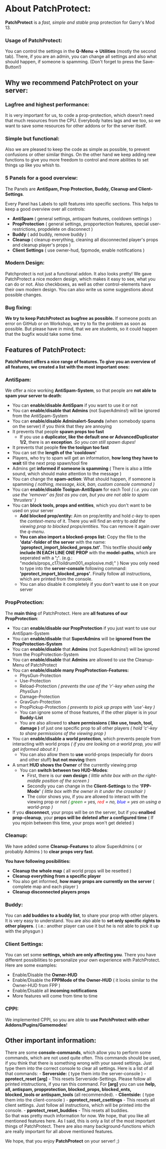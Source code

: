 <h1>About PatchProtect:</h1>

<b>PatchProtect</b> is a <i>fast, simple and stable</i> prop protection for Garry's Mod 13.

<h3>Usage of PatchProtect:</h3>
You can control the settings in the <b>Q-Menu -> Utilities</b> (mostly the second tab). There, if you are an admin, you can change all settings and also what should happen, if someone is spamming. (Don't forget to press the Save-Button!)


<h2>Why we recommend PatchProtect on your server:</h2>

<h3>Lagfree and highest performance:</h3>
It is very important for us, to code a prop-protection, which doesn't need that much resources from the CPU.
Everybody hates lags and we too, so we want to save some resources for other addons or for the server itself.

<h3>Simple but functional:</h3>
Also we are pleased to keep the code as simple as possible, to prevent confusions or other similar things.
On the other hand we keep adding new functions to give you more freedom to control and more abilities to set things up like you whish to.

<h3>5 Panels for a good overview:</h3>
The Panels are <b>AntiSpam, Prop Protection, Buddy, Cleanup and Client-Settings</b>.

Every Panel has Labels to split features into specific sections. This helps to keep a good overview over all controls:

- <b>AntiSpam</b> ( general settings, antispam features, cooldown settings )
- <b>PropProtection</b> ( general settings, propportection features, special user-restrictions, propdelete on disconnect )
- <b>Buddy</b> ( add buddy, remove buddy )
- <b>Cleanup</b> ( cleanup everything, cleaning all disconnected player's props and cleanup player's props )
- <b>Client Settings</b> ( use owner-hud, fppmode, enable notifications )

<h3>Modern Design:</h3>
Patchprotect is not just a functional addon. It also looks pretty! We gave PatchProtect a nice modern design, which makes it easy to see, what you can do or not. Also checkboxes, as well as other control-elements have their own modern design.
You can also write us some suggestions about possible changes.

<h3>Bug fixing:</h3>
<b>We try to keep PatchProtect as bugfree as possible.</b>
If someone posts an error on GitHub or on Workshop, we try to fix the problem as soon as possible. But please have in mind, that we are students, so it could happen that the bugfix would take some time.


<h2>Features of PatchProtect:</h2>

<b>PatchProtect offers a nice range of features. To give you an overview of all features, we created a list with the most important ones:</b>

<h3>AntiSpam:</h3>
We offer a nice working <b>AntiSpam-System</b>, so that people are <b>not able to spam your server to death</b>:

- You can <b>enable/disable AntiSpam</b> if you want to use it or not
- You can <b>enable/disable that Admins</b> (not SuperAdmins!) will be ignored from the AntiSpam-System
- You can <b>enable/disable Adminalert-Sounds</b> (when somebody spams on the server) if you think that they are annoying
- It prevents that people <b>spawn props too fast</b>
	- If you use a <b>duplicator, like the default one or AdvancedDuplicator 1/2</b>, there is an <b>exception</b>. <i>So you can still spawn dupes!</i>
- It prevents that people <b>fire the toolgun too fast</b>
- You can set the <b>length of the 'cooldown'</b>
- Players, who try to spam will get an information, <b>how long they have to wait</b> till the next prop spawn/tool fire
- Admins get <b>informed if someone is spamming</b> ( There is also a little sound, which should make attention to the message )
- You can change the <b>spam-action</b>: What should happen, if someone is spamming <i>( nothing, message, kick, ban, custom console command )</i>
- You can <b>enable/disable Toolgun-AntiSpam</b> for each Tool <i>( i.e. you can use the 'remover' as fast as you can, but you are not able to spam 'thrusters' )</i>
- You can <b>block tools, props and entities</b>, which you don't want to be used on your server
	- <b>Add blocked prop/entity:</b> Aim on prop/entity and hold <i>c-key</i> to open the <i>context-menu</i> of it. There you will find an entry to <i>add the viewing prop to blocked props/entities</i>. You can remove it again over the <i>q-menu</i>.
	- <b>You can also import a blocked-props list:</b> Copy the file to the <b>'data'-folder of the server</b> with the name: <b>'pproptect_import_blocked_props.txt'</b>. This textfile should <b>only include IN EACH LINE ONE PROP</b> with the <b>model-paths</b>, which are seperated with a <b>';'</b>.
	(e.g.: "models/props_c17/oildrum001_explosive.mdl;" )
	Now you only need to type into the <b>server-console</b> following command: <b>'pprotect_import_blocked_props'</b>. Finally follow all instructions, which are printed from the console.
	- You can also disable it completely if you don't want to use it on your server

<h3>PropProtection:</h3>
The <b>main thing</b> of PatchProtect.
Here are <b>all features of our PropProtection</b>:

- You can <b>enable/disable our PropProtection</b> if you just want to use our AntiSpam-System
- You can <b>enable/disable</b> that <b>SuperAdmins</b> will be <b>ignored from the PropProtection-System</b>
- You can <b>enable/disable</b> that <b>Admins</b> (not SuperAdmins!) will be ignored from the PropProtection-System
- You can <b>enable/disable</b> that <b>Admins</b> are allowed to use the Cleanup-Menu of PatchProtect
- You can <b>enable/disable many PropProtection-Features:</b>
	- PhysGun-Protection
	- Use-Protection
	- Reload-Protection <i>( prevents the use of the 'r'-key when using the PhysGun )</i>
	- Damage-Protection
	- GravGun-Protection
	- PropPickup-Protection <i>( prevents to pick up props with 'use'-key )</i>
	- You can ignore some of those features, if the other player is in your <b>Buddy-List</b>
	- You are also allowed to <b>share permissions ( like use, touch, tool, damage )</b> of just one specific prop to all other players <i>( hold 'c'-key to share permissions of the viewing prop )</i>
- You can <b>enable/disable a world protection</b>, which prevents people from interacting with world props <i>( if you are looking on a world prop, you will get informed about it )</i>
	- You can also allow them to <b>use</b> world-props (especially for doors and other stuff) <b>but not moving</b> them
- A smart <b>HUD shows the Owner</b> of the currently viewing prop
	- You can <b>switch between two HUD-Modes</b>:
		- First, there is our <b>own design</b> <i>( little white box with on the right-middle position of the screen )</i>
		- Secondly you can change in the <b>Client-Settings</b> to the <b>'FPP-Mode'</b> <i>( little box with the owner in it under the crosshair )</i>
		- The color shows you, if you are allowed to interact with the viewing prop or not <i>( <span style="color: green;">green</span> = yes, <span style="color: red;">red</span> = no, <span style="color: blue;">blue</span> = yes on using a world-prop )</i>
- If you <b>disconnect</b>, your props will be on the server, but if you <b>enalbed prop-cleanup</b>, your <b>props will be deleted after a configured time</b> ( If you rejoin between this time, your props won't get deleted )

<h3>Cleanup:</h3>
We have added some <b>Cleanup-Features</b> to allow SuperAdmins ( or probably Admins ) to <b>clear props very fast</b>.

<b>You have following posibilities:</b>

- <b>Cleanup the whole map</b> ( all world props will be resetted )
- <b>Cleanup everything from a specific player</b>
- You also get informed, <b>how many props are currently on the server</b> ( complete map and each player )
- <b>Cleanup disconnected players props</b>

<h3>Buddy:</h3>
You can <b>add buddies to a buddy list</b>, to share your prop with other players. It is very easy to understand.
You are also able to <b>set only specific rights to other players</b>. ( i.e.: another player can use it but he is not able to pick it up with the physgun )

<h3>Client Settings:</h3>
You can set some <b>settings, which are only affecting you</b>. There you have different possibilities to personalize your own experience with PatchProtect. Here are some examples:

- Enable/Disable the <b>Owner-HUD</b>
- Enable/Disable the <b>FPPMode of the Owner-HUD</b> ( it looks similar to the Owner-HUD from FPP )
- Enable/Disable all <b>incoming notifications</b>
- More features will come from time to time

<h3>CPPI:</h3>
We implemented CPPI, so you are able to <b>use PatchProtect with other Addons/Pugins/Gamemodes</b>!

<h2>Other important information:</h2>
There are some <b>console-commands</b>, which allow you to perform some commands, which are not used quite often. This commands should be used, if you think that there is something wrong with your saved settings. Just type them into the correct console to clear all settings.
Here is a list of all that commands:
- <b>Serverside:</b> ( type them into the server-console )
	- <b>pprotect_reset [arg]</b> - This resets Serverside-Settings. Please follow all printed intstructions, if you ran this command.
	For <b>[arg]</b> you can use <b>help, all, antispam, propprotection, blocked_props, blocked_ents, blocked_tools or antispam_tools</b> (all recommended).
- <b>Clientside:</b> ( type them into the client-console )
	- <b>pprotect_reset_csettings</b> - This resets all client settings. Just follow all instructions, which will be printed into the console.
	- <b>pprotect_reset_buddies</b> - This resets all buddies.

<br>
So that was pretty much information for now. We hope, that you like all mentioned features here. As I said, this is only a list of the most important things of PatchProtect. There are also many background-functions which are really important for all above mentioned features.

We hope, that you enjoy <b>PatchProtect</b> on your server! ;)
